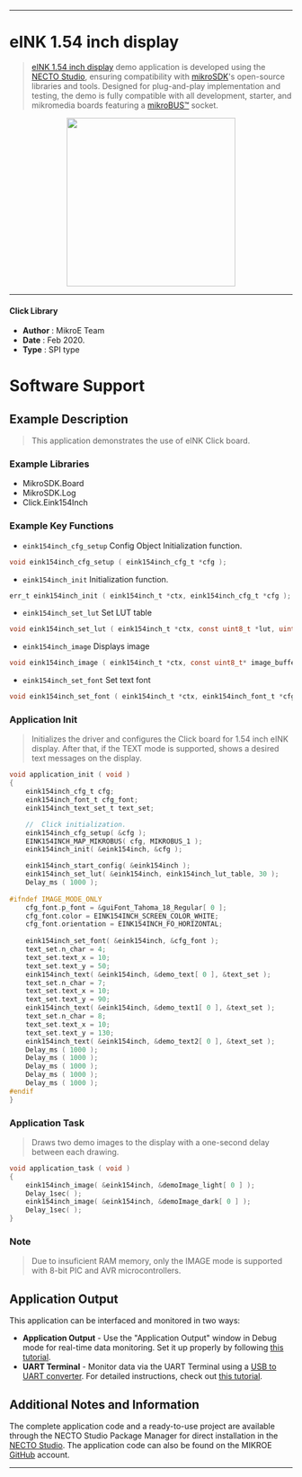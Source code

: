 
---
# eINK 1.54 inch display

> [eINK 1.54 inch display](https://www.mikroe.com/?pid_product=MIKROE-3809) demo application is developed using
the [NECTO Studio](https://www.mikroe.com/necto), ensuring compatibility with [mikroSDK](https://www.mikroe.com/mikrosdk)'s
open-source libraries and tools. Designed for plug-and-play implementation and testing, the demo is fully compatible with
all development, starter, and mikromedia boards featuring a [mikroBUS&trade;](https://www.mikroe.com/mikrobus) socket.

<p align="center">
  <img src="https://www.mikroe.com/?pid_product=MIKROE-3809&image=1" height=300px>
</p>

---

#### Click Library

- **Author**        : MikroE Team
- **Date**          : Feb 2020.
- **Type**          : SPI type

# Software Support

## Example Description

> This application demonstrates the use of eINK Click board.

### Example Libraries

- MikroSDK.Board
- MikroSDK.Log
- Click.Eink154Inch

### Example Key Functions

- `eink154inch_cfg_setup` Config Object Initialization function.
```c
void eink154inch_cfg_setup ( eink154inch_cfg_t *cfg ); 
```

- `eink154inch_init` Initialization function.
```c
err_t eink154inch_init ( eink154inch_t *ctx, eink154inch_cfg_t *cfg );
```

- `eink154inch_set_lut` Set LUT table
```c
void eink154inch_set_lut ( eink154inch_t *ctx, const uint8_t *lut, uint8_t n_bytes );
```

- `eink154inch_image` Displays image
```c
void eink154inch_image ( eink154inch_t *ctx, const uint8_t* image_buffer );
```

- `eink154inch_set_font` Set text font
```c
void eink154inch_set_font ( eink154inch_t *ctx, eink154inch_font_t *cfg_font );
```

### Application Init

> Initializes the driver and configures the Click board for 1.54 inch eINK display.
After that, if the TEXT mode is supported, shows a desired text messages on the display.

```c
void application_init ( void )
{
    eink154inch_cfg_t cfg;   
    eink154inch_font_t cfg_font;
    eink154inch_text_set_t text_set;

    //  Click initialization.
    eink154inch_cfg_setup( &cfg );
    EINK154INCH_MAP_MIKROBUS( cfg, MIKROBUS_1 );
    eink154inch_init( &eink154inch, &cfg );

    eink154inch_start_config( &eink154inch );
    eink154inch_set_lut( &eink154inch, eink154inch_lut_table, 30 );
    Delay_ms ( 1000 );
    
#ifndef IMAGE_MODE_ONLY
    cfg_font.p_font = &guiFont_Tahoma_18_Regular[ 0 ];
    cfg_font.color = EINK154INCH_SCREEN_COLOR_WHITE;
    cfg_font.orientation = EINK154INCH_FO_HORIZONTAL;  
    
    eink154inch_set_font( &eink154inch, &cfg_font );
    text_set.n_char = 4;
    text_set.text_x = 10;
    text_set.text_y = 50;
    eink154inch_text( &eink154inch, &demo_text[ 0 ], &text_set );
    text_set.n_char = 7;
    text_set.text_x = 10;
    text_set.text_y = 90;
    eink154inch_text( &eink154inch, &demo_text1[ 0 ], &text_set );
    text_set.n_char = 8;
    text_set.text_x = 10;
    text_set.text_y = 130;
    eink154inch_text( &eink154inch, &demo_text2[ 0 ], &text_set ); 
    Delay_ms ( 1000 );
    Delay_ms ( 1000 );
    Delay_ms ( 1000 );
    Delay_ms ( 1000 );
    Delay_ms ( 1000 );
#endif
}
```

### Application Task

> Draws two demo images to the display with a one-second delay between each drawing.

```c
void application_task ( void )
{
    eink154inch_image( &eink154inch, &demoImage_light[ 0 ] );
    Delay_1sec( );
    eink154inch_image( &eink154inch, &demoImage_dark[ 0 ] );
    Delay_1sec( );
}
```

### Note

> Due to insuficient RAM memory, only the IMAGE mode is supported with 8-bit PIC and AVR microcontrollers.

## Application Output

This application can be interfaced and monitored in two ways:
- **Application Output** - Use the "Application Output" window in Debug mode for real-time data monitoring.
Set it up properly by following [this tutorial](https://www.youtube.com/watch?v=ta5yyk1Woy4).
- **UART Terminal** - Monitor data via the UART Terminal using
a [USB to UART converter](https://www.mikroe.com/click/interface/usb?interface*=uart,uart). For detailed instructions,
check out [this tutorial](https://help.mikroe.com/necto/v2/Getting%20Started/Tools/UARTTerminalTool).

## Additional Notes and Information

The complete application code and a ready-to-use project are available through the NECTO Studio Package Manager for 
direct installation in the [NECTO Studio](https://www.mikroe.com/necto). The application code can also be found on
the MIKROE [GitHub](https://github.com/MikroElektronika/mikrosdk_click_v2) account.

---

